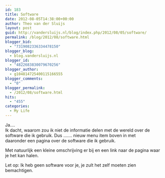 ```yaml
---
id: 183
title: Software
date: 2012-08-05T14:38:00+00:00
author: Theo van der Sluijs
layout: post
guid: http://vandersluijs.nl/blog/index.php/2012/08/05/software/
permalink: /blog/2012/08/software.html
blogger_bid:
  - "7319082336334478150"
blogger_blog:
  - blog.vandersluijs.nl
blogger_id:
  - "4822683830079670256"
blogger_author:
  - g104814725400115166555
blogger_comments:
  - "0"
blogger_permalink:
  - /2012/08/software.html
hits:
  - "455"
categories:
  - My Life
---
```

Ja….  
Ik dacht, waarom zou ik niet de informatie delen met de wereld over de  
software die ik gebruik. Dus ……. nieuw menu item boven in met  
daaronder een pagina over de software die ik gebruik.

Met natuurlijk een kleine omschrijving er bij en een link naar de pagina waar je het kan halen. 

Let op: Ik heb geen software voor je, je zult het zelf moeten zien bemachtigen.